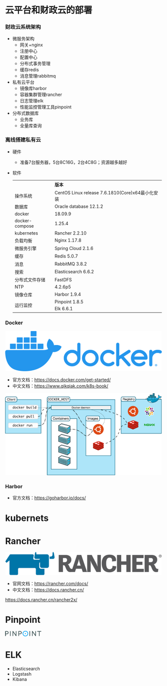 # 云平台和财政云的部署

### 财政云系统架构

- 微服务架构                                       
  - 网关+nginx
  - 注册中心
  - 配置中心
  - 分布式事务管理
  - 缓存redis
  - 消息管理rabbitmq
- 私有云平台
  - 镜像库harbor
  - 容器集群管理rancher
  - 日志管理elk
  - 性能监控管理工具pinpoint
- 分布式数据库
  - 业务库
  - 全量库查询

### 离线搭建私有云

- 硬件

  - 准备7台服务器，5台8C16G，2台4C8G；资源越多越好
- 软件      
    <table>
        <tr>
            <th></th>
            <th>版本</th>
        </tr>
        <tr>
            <td>操作系统</td>
            <td>CentOS Linux release 7.6.1810(Core)x64最小化安装</td>
        </tr>
        <tr>
            <td>数据库</td>
            <td>Oracle database 12.1.2</td>
        </tr>
        <tr>
            <td>docker</td>
            <td>18.09.9</td>
        </tr>
        <tr>
            <td>docker-compose</td>
            <td>1.25.4</td>
        </tr>
        <tr>
            <td>kubernetes</td>
            <td>Rancher 2.2.10</td>
        </tr>
        <tr>
            <td>负载均衡</td>
            <td>Nginx 1.17.8</td>
        </tr>
        <tr>
            <td>微服务引擎</td>
            <td>Spring Cloud 2.1.6</td>
        </tr>
        <tr>
            <td>缓存</td>
            <td>Redis 5.0.7</td>
        </tr>
        <tr>
            <td>消息</td>
            <td>RabbitMQ 3.8.2</td>
        </tr>
        <tr>
            <td>搜索</td>
            <td>Elasticsearch 6.6.2</td>
        </tr>
        <tr>
            <td>分布式文件存储</td>
            <td>FastDFS</td>
        </tr>
        <tr>
            <td>NTP</td>
            <td>4.2.6p5</td>
        </tr>
        <tr>
            <td>镜像仓库</td>
            <td>Harbor 1.9.4</td>
        </tr>
        <tr>
            <td rowspan="2">运行监控</td>
            <td>Pinpoint 1.8.5</td>
        </tr>
        <tr>
            <td>Elk 6.6.1</td>
        </tr>
    </table>

### Docker

[<img src="https://raw.githubusercontent.com/wefashe/git-images/master/images/20200923204920.png" alt="docker" title="docker logo" style="zoom:50%;" />](https://www.docker.com)



- 官方文档：https://docs.docker.com/get-started/
- 中文文档：https://www.qikqiak.com/k8s-book/



![docker-structrue](https://raw.githubusercontent.com/wefashe/git-images/master/images/20200311142351.png)





### Harbor

- 官方文档：https://goharbor.io/docs/

# kubernets

# Rancher

[![rancher-logo-horiz-color](https://raw.githubusercontent.com/wefashe/git-images/master/images/20200311160646.png)](https://rancher.com/)



- 官网文档：https://rancher.com/docs/
- 中文文档：https://docs.rancher.cn/



https://docs.rancher.cn/rancher2x/



# Pinpoint

![logo](https://raw.githubusercontent.com/wefashe/git-images/master/images/20200312101931.png)

# ELK

- Elasticsearch
- Logstash
- Kibana













